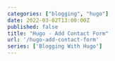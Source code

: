 ```yaml
---
categories: ["blogging", "hugo"]
date: 2022-03-02T13:00:00Z
published: false
title: "Hugo - Add Contact Form"
url: '/hugo-add-contact-form'
series: ['Blogging With Hugo']
---
```

